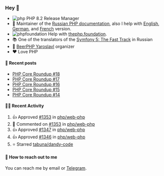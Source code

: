 ### Hey 👋

- ![php](https://user-images.githubusercontent.com/4685504/174548850-037dfd35-3b33-4154-9c50-95efd45ba66a.png) PHP 8.2 Release Manager
- 📖 Maintainer of the [Russian PHP documentation](https://github.com/php/doc-ru), also I help with [English](https://github.com/php/doc-en), [German](https://github.com/php/doc-de), and [French](https://github.com/php/doc-fr) version.
- ![phpfoundation](https://user-images.githubusercontent.com/4685504/174548733-72f62c18-f57e-47a6-8201-cb3d87e06b98.png) Help with [thephp.foundation](https://github.com/ThePHPF/thephp.foundation).
- 📚 One of the translators of
  the [Symfony 5: The Fast Track](https://symfony.com/doc/current/the-fast-track/ru/index.html)
  in Russian
- 🍻 [BeerPHP Yaroslavl](https://github.com/beerphp/yaroslavl) organizer
- ❤️ Love PHP

#### 📜 Recent posts

<!-- BLOG-POST-LIST:START -->
- [PHP Core Roundup #18](https://thephp.foundation/blog/2023/11/01/php-core-roundup-18/)
- [PHP Core Roundup #17](https://thephp.foundation/blog/2023/10/01/php-core-roundup-17/)
- [PHP Core Roundup #16](https://thephp.foundation/blog/2023/09/01/php-core-roundup-16/)
- [PHP Core Roundup #15](https://thephp.foundation/blog/2023/08/01/php-core-roundup-15/)
- [PHP Core Roundup #14](https://thephp.foundation/blog/2023/07/01/php-core-roundup-14/)
<!-- BLOG-POST-LIST:END -->

#### 👨‍💻 Recent Activity

<!--RECENT_ACTIVITY:start-->
1. 👍 Approved [#1353](https://github.com/php/web-php/pull/1353#pullrequestreview-3156925219) in [php/web-php](https://github.com/php/web-php)<br>
2. 💬 Commented on [#1353](https://github.com/php/web-php/pull/1353#discussion_r2301246394) in [php/web-php](https://github.com/php/web-php)<br>
3. 👍 Approved [#1347](https://github.com/php/web-php/pull/1347#pullrequestreview-3148902535) in [php/web-php](https://github.com/php/web-php)<br>
4. 👍 Approved [#1346](https://github.com/php/web-php/pull/1346#pullrequestreview-3147337774) in [php/web-php](https://github.com/php/web-php)<br>
5. ⭐ Starred [tabuna/dandy-code](https://github.com/tabuna/dandy-code)<br>
<!--RECENT_ACTIVITY:end-->

#### 💌 How to reach out to me

You can reach me by email or [Telegram](https://t.me/saundefined).
